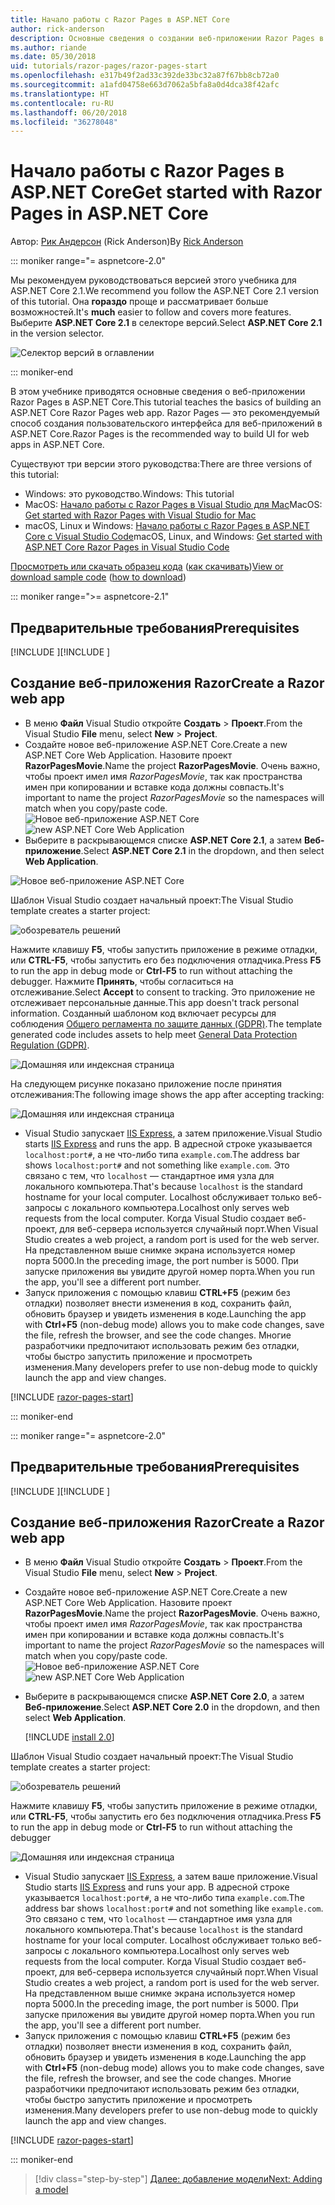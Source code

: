 ```yaml
---
title: Начало работы с Razor Pages в ASP.NET Core
author: rick-anderson
description: Основные сведения о создании веб-приложении Razor Pages в ASP.NET Core. Razor Pages рекомендуется для рабочих веб-нагрузок в ASP.NET Core.
ms.author: riande
ms.date: 05/30/2018
uid: tutorials/razor-pages/razor-pages-start
ms.openlocfilehash: e317b49f2ad33c392de33bc32a87f67bb8cb72a0
ms.sourcegitcommit: a1afd04758e663d7062a5bfa8a0d4dca38f42afc
ms.translationtype: HT
ms.contentlocale: ru-RU
ms.lasthandoff: 06/20/2018
ms.locfileid: "36278048"
---
```

# <a name="get-started-with-razor-pages-in-aspnet-core"></a><span data-ttu-id="f72b7-104">Начало работы с Razor Pages в ASP.NET Core</span><span class="sxs-lookup"><span data-stu-id="f72b7-104">Get started with Razor Pages in ASP.NET Core</span></span>

<span data-ttu-id="f72b7-105">Автор: [Рик Андерсон](https://twitter.com/RickAndMSFT) (Rick Anderson)</span><span class="sxs-lookup"><span data-stu-id="f72b7-105">By [Rick Anderson](https://twitter.com/RickAndMSFT)</span></span>

::: moniker range="= aspnetcore-2.0"

<span data-ttu-id="f72b7-106">Мы рекомендуем руководствоваться версией этого учебника для ASP.NET Core 2.1.</span><span class="sxs-lookup"><span data-stu-id="f72b7-106">We recommend you follow the ASP.NET Core 2.1 version of this tutorial.</span></span> <span data-ttu-id="f72b7-107">Она **гораздо** проще и рассматривает больше возможностей.</span><span class="sxs-lookup"><span data-stu-id="f72b7-107">It's **much** easier to follow and covers more features.</span></span> <span data-ttu-id="f72b7-108">Выберите **ASP.NET Core 2.1** в селекторе версий.</span><span class="sxs-lookup"><span data-stu-id="f72b7-108">Select **ASP.NET Core 2.1** in the version selector.</span></span>

![Селектор версий в оглавлении](razor-pages-start/_static/v21.png)

::: moniker-end

<span data-ttu-id="f72b7-110">В этом учебнике приводятся основные сведения о веб-приложении Razor Pages в ASP.NET Core.</span><span class="sxs-lookup"><span data-stu-id="f72b7-110">This tutorial teaches the basics of building an ASP.NET Core Razor Pages web app.</span></span> <span data-ttu-id="f72b7-111">Razor Pages — это рекомендуемый способ создания пользовательского интерфейса для веб-приложений в ASP.NET Core.</span><span class="sxs-lookup"><span data-stu-id="f72b7-111">Razor Pages is the recommended way to build UI for web apps in ASP.NET Core.</span></span>

<span data-ttu-id="f72b7-112">Существуют три версии этого руководства:</span><span class="sxs-lookup"><span data-stu-id="f72b7-112">There are three versions of this tutorial:</span></span>

* <span data-ttu-id="f72b7-113">Windows: это руководство.</span><span class="sxs-lookup"><span data-stu-id="f72b7-113">Windows: This tutorial</span></span>
* <span data-ttu-id="f72b7-114">MacOS: [Начало работы с Razor Pages в Visual Studio для Mac](xref:tutorials/razor-pages-mac/razor-pages-start)</span><span class="sxs-lookup"><span data-stu-id="f72b7-114">MacOS: [Get started with Razor Pages with Visual Studio for Mac](xref:tutorials/razor-pages-mac/razor-pages-start)</span></span>
* <span data-ttu-id="f72b7-115">macOS, Linux и Windows: [Начало работы с Razor Pages в ASP.NET Core с Visual Studio Code](xref:tutorials/razor-pages-vsc/razor-pages-start)</span><span class="sxs-lookup"><span data-stu-id="f72b7-115">macOS, Linux, and Windows: [Get started with ASP.NET Core Razor Pages in Visual Studio Code](xref:tutorials/razor-pages-vsc/razor-pages-start)</span></span>

<span data-ttu-id="f72b7-116">[Просмотреть или скачать образец кода](https://github.com/aspnet/Docs/tree/master/aspnetcore/tutorials/razor-pages/razor-pages-start/sample) ([как скачивать](xref:tutorials/index#how-to-download-a-sample))</span><span class="sxs-lookup"><span data-stu-id="f72b7-116">[View or download sample code](https://github.com/aspnet/Docs/tree/master/aspnetcore/tutorials/razor-pages/razor-pages-start/sample) ([how to download](xref:tutorials/index#how-to-download-a-sample))</span></span>

::: moniker range=">= aspnetcore-2.1"

## <a name="prerequisites"></a><span data-ttu-id="f72b7-117">Предварительные требования</span><span class="sxs-lookup"><span data-stu-id="f72b7-117">Prerequisites</span></span>

<span data-ttu-id="f72b7-118">[!INCLUDE [](~/includes/net-core-prereqs-windows.md) [](~/includes/net-core-prereqs-windows.md)]</span><span class="sxs-lookup"><span data-stu-id="f72b7-118">[!INCLUDE [](~/includes/net-core-prereqs-windows.md) [](~/includes/net-core-prereqs-windows.md)]</span></span>

## <a name="create-a-razor-web-app"></a><span data-ttu-id="f72b7-119">Создание веб-приложения Razor</span><span class="sxs-lookup"><span data-stu-id="f72b7-119">Create a Razor web app</span></span>

* <span data-ttu-id="f72b7-120">В меню **Файл** Visual Studio откройте **Создать** > **Проект**.</span><span class="sxs-lookup"><span data-stu-id="f72b7-120">From the Visual Studio **File** menu, select **New** > **Project**.</span></span>
* <span data-ttu-id="f72b7-121">Создайте новое веб-приложение ASP.NET Core.</span><span class="sxs-lookup"><span data-stu-id="f72b7-121">Create a new ASP.NET Core Web Application.</span></span> <span data-ttu-id="f72b7-122">Назовите проект **RazorPagesMovie**.</span><span class="sxs-lookup"><span data-stu-id="f72b7-122">Name the project **RazorPagesMovie**.</span></span> <span data-ttu-id="f72b7-123">Очень важно, чтобы проект имел имя *RazorPagesMovie*, так как пространства имен при копировании и вставке кода должны совпасть.</span><span class="sxs-lookup"><span data-stu-id="f72b7-123">It's important to name the project *RazorPagesMovie* so the namespaces will match when you copy/paste code.</span></span>
 <span data-ttu-id="f72b7-124">![Новое веб-приложение ASP.NET Core](razor-pages-start/_static/np_2.1.png)</span><span class="sxs-lookup"><span data-stu-id="f72b7-124">![new ASP.NET Core Web Application](razor-pages-start/_static/np_2.1.png)</span></span>
* <span data-ttu-id="f72b7-125">Выберите в раскрывающемся списке **ASP.NET Core 2.1**, а затем **Веб-приложение**.</span><span class="sxs-lookup"><span data-stu-id="f72b7-125">Select **ASP.NET Core 2.1** in the dropdown, and then select **Web Application**.</span></span>

 ![Новое веб-приложение ASP.NET Core](razor-pages-start/_static/np_2_2.1.png)

<span data-ttu-id="f72b7-127">Шаблон Visual Studio создает начальный проект:</span><span class="sxs-lookup"><span data-stu-id="f72b7-127">The Visual Studio template creates a starter project:</span></span>

![обозреватель решений](razor-pages-start/_static/se2.1.png)

<span data-ttu-id="f72b7-129">Нажмите клавишу **F5**, чтобы запустить приложение в режиме отладки, или **CTRL-F5**, чтобы запустить его без подключения отладчика.</span><span class="sxs-lookup"><span data-stu-id="f72b7-129">Press **F5** to run the app in debug mode or **Ctrl-F5** to run without attaching the debugger.</span></span> <span data-ttu-id="f72b7-130">Нажмите **Принять**, чтобы согласиться на отслеживание.</span><span class="sxs-lookup"><span data-stu-id="f72b7-130">Select **Accept** to consent to tracking.</span></span> <span data-ttu-id="f72b7-131">Это приложение не отслеживает персональные данные.</span><span class="sxs-lookup"><span data-stu-id="f72b7-131">This app doesn't track personal information.</span></span> <span data-ttu-id="f72b7-132">Созданный шаблоном код включает ресурсы для соблюдения [Общего регламента по защите данных (GDPR)](xref:security/gdpr).</span><span class="sxs-lookup"><span data-stu-id="f72b7-132">The template generated code includes assets to help meet [General Data Protection Regulation (GDPR)](xref:security/gdpr).</span></span>

![Домашняя или индексная страница](razor-pages-start/_static/homeGDPR.png)

<span data-ttu-id="f72b7-134">На следующем рисунке показано приложение после принятия отслеживания:</span><span class="sxs-lookup"><span data-stu-id="f72b7-134">The following image shows the app after accepting tracking:</span></span>

![Домашняя или индексная страница](razor-pages-start/_static/home2.1.png)

* <span data-ttu-id="f72b7-136">Visual Studio запускает [IIS Express](/iis/extensions/introduction-to-iis-express/iis-express-overview), а затем приложение.</span><span class="sxs-lookup"><span data-stu-id="f72b7-136">Visual Studio starts [IIS Express](/iis/extensions/introduction-to-iis-express/iis-express-overview) and runs the app.</span></span> <span data-ttu-id="f72b7-137">В адресной строке указывается `localhost:port#`, а не что-либо типа `example.com`.</span><span class="sxs-lookup"><span data-stu-id="f72b7-137">The address bar shows `localhost:port#` and not something like `example.com`.</span></span> <span data-ttu-id="f72b7-138">Это связано с тем, что `localhost` — стандартное имя узла для локального компьютера.</span><span class="sxs-lookup"><span data-stu-id="f72b7-138">That's because `localhost` is the standard hostname for your local computer.</span></span> <span data-ttu-id="f72b7-139">Localhost обслуживает только веб-запросы с локального компьютера.</span><span class="sxs-lookup"><span data-stu-id="f72b7-139">Localhost only serves web requests from the local computer.</span></span> <span data-ttu-id="f72b7-140">Когда Visual Studio создает веб-проект, для веб-сервера используется случайный порт.</span><span class="sxs-lookup"><span data-stu-id="f72b7-140">When Visual Studio creates a web project, a random port is used for the web server.</span></span> <span data-ttu-id="f72b7-141">На представленном выше снимке экрана используется номер порта 5000.</span><span class="sxs-lookup"><span data-stu-id="f72b7-141">In the preceding image, the port number is 5000.</span></span> <span data-ttu-id="f72b7-142">При запуске приложения вы увидите другой номер порта.</span><span class="sxs-lookup"><span data-stu-id="f72b7-142">When you run the app, you'll see a different port number.</span></span>
* <span data-ttu-id="f72b7-143">Запуск приложения с помощью клавиш **CTRL+F5** (режим без отладки) позволяет внести изменения в код, сохранить файл, обновить браузер и увидеть изменения в коде.</span><span class="sxs-lookup"><span data-stu-id="f72b7-143">Launching the app with **Ctrl+F5** (non-debug mode) allows you to make code changes, save the file, refresh the browser, and see the code changes.</span></span> <span data-ttu-id="f72b7-144">Многие разработчики предпочитают использовать режим без отладки, чтобы быстро запустить приложение и просмотреть изменения.</span><span class="sxs-lookup"><span data-stu-id="f72b7-144">Many developers prefer to use non-debug mode to quickly launch the app and view changes.</span></span>

[!INCLUDE [razor-pages-start](~/includes/RP/2.1/razor-pages-start.md)]

::: moniker-end

::: moniker range="= aspnetcore-2.0"

## <a name="prerequisites"></a><span data-ttu-id="f72b7-145">Предварительные требования</span><span class="sxs-lookup"><span data-stu-id="f72b7-145">Prerequisites</span></span>

<span data-ttu-id="f72b7-146">[!INCLUDE [](~/includes/net-core-prereqs-windows.md) [](~/includes/net-core-prereqs-windows.md)]</span><span class="sxs-lookup"><span data-stu-id="f72b7-146">[!INCLUDE [](~/includes/net-core-prereqs-windows.md) [](~/includes/net-core-prereqs-windows.md)]</span></span>

## <a name="create-a-razor-web-app"></a><span data-ttu-id="f72b7-147">Создание веб-приложения Razor</span><span class="sxs-lookup"><span data-stu-id="f72b7-147">Create a Razor web app</span></span>

* <span data-ttu-id="f72b7-148">В меню **Файл** Visual Studio откройте **Создать** > **Проект**.</span><span class="sxs-lookup"><span data-stu-id="f72b7-148">From the Visual Studio **File** menu, select **New** > **Project**.</span></span>
* <span data-ttu-id="f72b7-149">Создайте новое веб-приложение ASP.NET Core.</span><span class="sxs-lookup"><span data-stu-id="f72b7-149">Create a new ASP.NET Core Web Application.</span></span> <span data-ttu-id="f72b7-150">Назовите проект **RazorPagesMovie**.</span><span class="sxs-lookup"><span data-stu-id="f72b7-150">Name the project **RazorPagesMovie**.</span></span> <span data-ttu-id="f72b7-151">Очень важно, чтобы проект имел имя *RazorPagesMovie*, так как пространства имен при копировании и вставке кода должны совпасть.</span><span class="sxs-lookup"><span data-stu-id="f72b7-151">It's important to name the project *RazorPagesMovie* so the namespaces will match when you copy/paste code.</span></span>
  <span data-ttu-id="f72b7-152">![Новое веб-приложение ASP.NET Core](../../razor-pages/index/_static/np.png)</span><span class="sxs-lookup"><span data-stu-id="f72b7-152">![new ASP.NET Core Web Application](../../razor-pages/index/_static/np.png)</span></span>
* <span data-ttu-id="f72b7-153">Выберите в раскрывающемся списке **ASP.NET Core 2.0**, а затем **Веб-приложение**.</span><span class="sxs-lookup"><span data-stu-id="f72b7-153">Select **ASP.NET Core 2.0** in the dropdown, and then select **Web Application**.</span></span>

  [!INCLUDE [install 2.0](~/includes/dotnetcore-on-dotnetfx-vs.md)]

<span data-ttu-id="f72b7-154">Шаблон Visual Studio создает начальный проект:</span><span class="sxs-lookup"><span data-stu-id="f72b7-154">The Visual Studio template creates a starter project:</span></span>

![обозреватель решений](razor-pages-start/_static/se.png)

<span data-ttu-id="f72b7-156">Нажмите клавишу **F5**, чтобы запустить приложение в режиме отладки, или **CTRL-F5**, чтобы запустить его без подключения отладчика.</span><span class="sxs-lookup"><span data-stu-id="f72b7-156">Press **F5** to run the app in debug mode or **Ctrl-F5** to run without attaching the debugger</span></span>

![Домашняя или индексная страница](razor-pages-start/_static/home.png)

* <span data-ttu-id="f72b7-158">Visual Studio запускает [IIS Express](/iis/extensions/introduction-to-iis-express/iis-express-overview), а затем ваше приложение.</span><span class="sxs-lookup"><span data-stu-id="f72b7-158">Visual Studio starts [IIS Express](/iis/extensions/introduction-to-iis-express/iis-express-overview) and runs your app.</span></span> <span data-ttu-id="f72b7-159">В адресной строке указывается `localhost:port#`, а не что-либо типа `example.com`.</span><span class="sxs-lookup"><span data-stu-id="f72b7-159">The address bar shows `localhost:port#` and not something like `example.com`.</span></span> <span data-ttu-id="f72b7-160">Это связано с тем, что `localhost` — стандартное имя узла для локального компьютера.</span><span class="sxs-lookup"><span data-stu-id="f72b7-160">That's because `localhost` is the standard hostname for your local computer.</span></span> <span data-ttu-id="f72b7-161">Localhost обслуживает только веб-запросы с локального компьютера.</span><span class="sxs-lookup"><span data-stu-id="f72b7-161">Localhost only serves web requests from the local computer.</span></span> <span data-ttu-id="f72b7-162">Когда Visual Studio создает веб-проект, для веб-сервера используется случайный порт.</span><span class="sxs-lookup"><span data-stu-id="f72b7-162">When Visual Studio creates a web project, a random port is used for the web server.</span></span> <span data-ttu-id="f72b7-163">На представленном выше снимке экрана используется номер порта 5000.</span><span class="sxs-lookup"><span data-stu-id="f72b7-163">In the preceding image, the port number is 5000.</span></span> <span data-ttu-id="f72b7-164">При запуске приложения вы увидите другой номер порта.</span><span class="sxs-lookup"><span data-stu-id="f72b7-164">When you run the app, you'll see a different port number.</span></span>
* <span data-ttu-id="f72b7-165">Запуск приложения с помощью клавиш **CTRL+F5** (режим без отладки) позволяет внести изменения в код, сохранить файл, обновить браузер и увидеть изменения в коде.</span><span class="sxs-lookup"><span data-stu-id="f72b7-165">Launching the app with **Ctrl+F5** (non-debug mode) allows you to make code changes, save the file, refresh the browser, and see the code changes.</span></span> <span data-ttu-id="f72b7-166">Многие разработчики предпочитают использовать режим без отладки, чтобы быстро запустить приложение и просмотреть изменения.</span><span class="sxs-lookup"><span data-stu-id="f72b7-166">Many developers prefer to use non-debug mode to quickly launch the app and view changes.</span></span>

[!INCLUDE [razor-pages-start](~/includes/RP/2.1/razor-pages-start.md)]

::: moniker-end

> [!div class="step-by-step"]
> [<span data-ttu-id="f72b7-167">Далее: добавление модели</span><span class="sxs-lookup"><span data-stu-id="f72b7-167">Next: Adding a model</span></span>](xref:tutorials/razor-pages/model)
